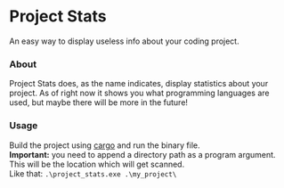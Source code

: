 # Project Stats
An easy way to display useless info about your coding project.

### About
Project Stats does, as the name indicates, display statistics about your project. As of right now it shows you what
programming languages are used, but maybe there will be more in the future!

### Usage
Build the project using [cargo](https://doc.rust-lang.org/cargo/) and run the binary file.\
**Important:** you need to append a directory path as a program argument. This will be the location which will get scanned.\
Like that: ```.\project_stats.exe .\my_project\```
